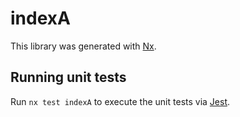 # indexA

This library was generated with [Nx](https://nx.dev).

## Running unit tests

Run `nx test indexA` to execute the unit tests via [Jest](https://jestjs.io).
